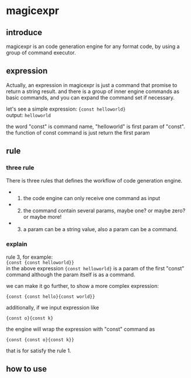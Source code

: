 # magicexpr

## introduce
magicexpr is an code generation engine for any format code, by using a group of command executor.

## expression 

Actually, an expression in magicexpr is just a command that promise to return a string result. and there is a group of inner engine commands as basic commands, and you can expand the command set if necessary.  

let's see a simple expression: 
```{const helloworld}```    
output: 
```helloworld```  

the word "const" is command name, "helloworld" is first param of "const". the function of const command is just return the first param  

## rule
### three rule
There is three rules that defines the workflow of code generation engine.  
- 1. the code engine can only receive one command as input
- 2. the command contain several params, maybe one? or maybe zero? or maybe more!
- 3. a param can be a string value, also a param can be a command.

### explain

rule 3, for example:  
```{const {const helloworld}}```  
in the above expression ```{const helloworld}``` is a param of the first "const" command although the param itself is as a command.  

we can make it go further, to show a more complex expression:  

```{const {const hello}{const world}} ```  

additionally, if we input expression like  

```{const o}{const k}```  

the engine will wrap the expression with "const" command as  

```{const {const o}{const k}}```  

that is for satisfy the rule 1.    


## how to use

